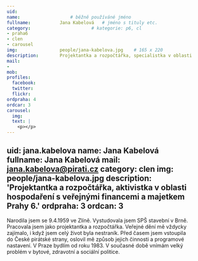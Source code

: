 ```yaml
---
uid:                
name:                	# běžně používáné jméno
fullname: 			Jana Kabelová   # jméno s tituly etc.
category:                       # kategorie: p6, cl
- praha6
- clen
- carousel
img: 		        people/jana-kabelova.jpg    # 165 x 220
description:        Projektantka a rozpočtářka, specialistka v oblasti hospodaření s veřejnými financemi a majetkem Prahy 6. # kratký popis, max 160 znaků
mail:
- 
mob: 				
profiles:
  facebook: 
  twitter: 
  flickr: 
ordpraha: 4
ordcar: 3
carousel:
  img: 
  text: |
    <p></p>
---
```

uid: jana.kabelova
name: Jana Kabelová 
fullname: Jana Kabelová 
mail: jana.kabelova@pirati.cz
category: clen
img: people/jana-kabelova.jpg
description: 'Projektantka a rozpočtářka, aktivistka v oblasti hospodaření s veřejnými financemi a majetkem Prahy 6.'
ordpraha: 3
ordcan: 3
---
Narodila jsem se 9.4.1959 ve Zlíně. Vystudovala jsem SPŠ stavební v Brně. Pracovala jsem jako projektantka a rozpočtářka. Veřejné dění mě vždycky zajímalo, i když jsem celý život byla nestraník. Před časem jsem vstoupila do České pirátské strany, oslovil mě způsob jejich činnosti a programové nastavení.  V Praze bydlím od roku 1983. V současné době vnímám velký problém v bytové, zdravotní a sociální politice.  
